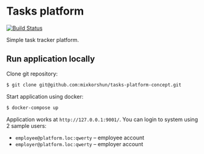 # Tasks platform

[![Build Status](https://travis-ci.org/mixkorshun/tasks-platform-concept.svg?branch=master)](https://travis-ci.org/mixkorshun/tasks-platform-concept)

Simple task tracker platform.

## Run application locally

Clone git repository:
```bash
$ git clone git@github.com:mixkorshun/tasks-platform-concept.git
```

Start application using docker:
```bash
$ docker-compose up
```

Application works at `http://127.0.0.1:9001/`.
You can login to system using 2 sample users:

 - `employee@platform.loc:qwerty` – employee account
 - `employer@platform.loc:qwerty` – employer account
